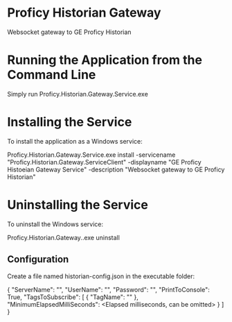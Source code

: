 # Proficy Historian Gateway
Websocket gateway to GE Proficy Historian

# Running the Application from the Command Line
Simply run Proficy.Historian.Gateway.Service.exe

# Installing the Service
To install the application as a Windows service:

Proficy.Historian.Gateway.Service.exe install -servicename "Proficy.Historian.Gateway.ServiceClient" -displayname "GE Proficy Histoeian Gateway Service" -description "Websocket gateway to GE Proficy Historian"

# Uninstalling the Service
To uninstall the Windows service:

Proficy.Historian.Gateway..exe uninstall 


## Configuration
Create a file named historian-config.json in the executable folder:

{
  "ServerName": "<Historian server>",
  "UserName": "<Windows domain user>",
  "Password": "<Windows domain password>",
  "PrintToConsole": True,
  "TagsToSubscribe": [
    { "TagName": "<Tag name>" },
      "MinimumElapsedMilliSeconds": <Elapsed milliseconds, can be omitted>
    }
  ]
}


